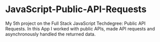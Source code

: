 # JavaScript-Public-API-Requests
 My 5th project on the Full Stack JavaScript Techdegree: Public API Requests. 
 In this App I worked with public APIs, made API requests and asynchronously handled the returned data.

